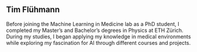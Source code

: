 Tim Flühmann
----------------


Before joining the Machine Learning in Medicine lab as a PhD student, I completed my Master’s and Bachelor’s degrees in Physics at ETH Zürich. During my studies, I began applying my knowledge in medical environments while exploring my fascination for AI through different courses and projects.